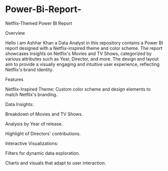 # Power-Bi-Report-
Netflix-Themed Power BI Report

Overview

Hello i am Ashhar Khan a Data Analyst in this repository contains a Power BI report designed with a Netflix-inspired theme and color scheme. The report showcases insights on Netflix's Movies and TV Shows, categorized by various attributes such as Year, Director, and more. The design and layout aim to provide a visually engaging and intuitive user experience, reflecting Netflix's brand identity.

Features

Netflix-Inspired Theme: Custom color scheme and design elements to match Netflix's branding.

Data Insights:

Breakdown of Movies and TV Shows.

Analysis by Year of release.

Highlight of Directors' contributions.

Interactive Visualizations:

Filters for dynamic data exploration.

Charts and visuals that adapt to user interaction.
